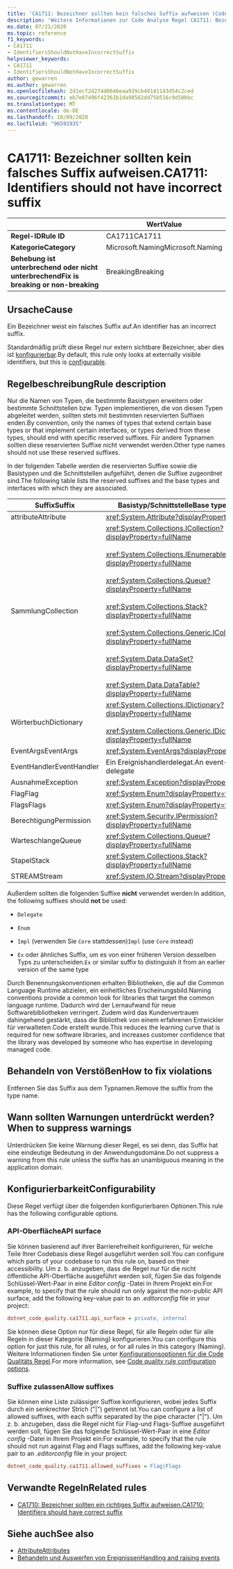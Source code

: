 ```yaml
---
title: 'CA1711: Bezeichner sollten kein falsches Suffix aufweisen (Code Analyse)'
description: 'Weitere Informationen zur Code Analyse Regel CA1711: Bezeichner sollten kein falsches Suffix aufweisen'
ms.date: 07/21/2020
ms.topic: reference
f1_keywords:
- CA1711
- IdentifiersShouldNotHaveIncorrectSuffix
helpviewer_keywords:
- CA1711
- IdentifiersShouldNotHaveIncorrectSuffix
author: gewarren
ms.author: gewarren
ms.openlocfilehash: 2d1ecf2d274d0646eaa939cb49141143d54c2ced
ms.sourcegitcommit: eb7e87496f42361b1da98562dd75b516c9d58bbc
ms.translationtype: MT
ms.contentlocale: de-DE
ms.lasthandoff: 10/09/2020
ms.locfileid: "96591935"
---
```

# <a name="ca1711-identifiers-should-not-have-incorrect-suffix"></a><span data-ttu-id="fdcf2-103">CA1711: Bezeichner sollten kein falsches Suffix aufweisen.</span><span class="sxs-lookup"><span data-stu-id="fdcf2-103">CA1711: Identifiers should not have incorrect suffix</span></span>

| | <span data-ttu-id="fdcf2-104">Wert</span><span class="sxs-lookup"><span data-stu-id="fdcf2-104">Value</span></span> |
|-|-|
| <span data-ttu-id="fdcf2-105">**Regel-ID**</span><span class="sxs-lookup"><span data-stu-id="fdcf2-105">**Rule ID**</span></span> |<span data-ttu-id="fdcf2-106">CA1711</span><span class="sxs-lookup"><span data-stu-id="fdcf2-106">CA1711</span></span>|
| <span data-ttu-id="fdcf2-107">**Kategorie**</span><span class="sxs-lookup"><span data-stu-id="fdcf2-107">**Category**</span></span> |<span data-ttu-id="fdcf2-108">Microsoft.Naming</span><span class="sxs-lookup"><span data-stu-id="fdcf2-108">Microsoft.Naming</span></span>|
| <span data-ttu-id="fdcf2-109">**Behebung ist unterbrechend oder nicht unterbrechend**</span><span class="sxs-lookup"><span data-stu-id="fdcf2-109">**Fix is breaking or non-breaking**</span></span> |<span data-ttu-id="fdcf2-110">Breaking</span><span class="sxs-lookup"><span data-stu-id="fdcf2-110">Breaking</span></span>|

## <a name="cause"></a><span data-ttu-id="fdcf2-111">Ursache</span><span class="sxs-lookup"><span data-stu-id="fdcf2-111">Cause</span></span>

<span data-ttu-id="fdcf2-112">Ein Bezeichner weist ein falsches Suffix auf.</span><span class="sxs-lookup"><span data-stu-id="fdcf2-112">An identifier has an incorrect suffix.</span></span>

<span data-ttu-id="fdcf2-113">Standardmäßig prüft diese Regel nur extern sichtbare Bezeichner, aber dies ist [konfigurierbar](#configurability).</span><span class="sxs-lookup"><span data-stu-id="fdcf2-113">By default, this rule only looks at externally visible identifiers, but this is [configurable](#configurability).</span></span>

## <a name="rule-description"></a><span data-ttu-id="fdcf2-114">Regelbeschreibung</span><span class="sxs-lookup"><span data-stu-id="fdcf2-114">Rule description</span></span>

<span data-ttu-id="fdcf2-115">Nur die Namen von Typen, die bestimmte Basistypen erweitern oder bestimmte Schnittstellen bzw. Typen implementieren, die von diesen Typen abgeleitet werden, sollten stets mit bestimmten reservierten Suffixen enden.</span><span class="sxs-lookup"><span data-stu-id="fdcf2-115">By convention, only the names of types that extend certain base types or that implement certain interfaces, or types derived from these types, should end with specific reserved suffixes.</span></span> <span data-ttu-id="fdcf2-116">Für andere Typnamen sollten diese reservierten Suffixe nicht verwendet werden.</span><span class="sxs-lookup"><span data-stu-id="fdcf2-116">Other type names should not use these reserved suffixes.</span></span>

<span data-ttu-id="fdcf2-117">In der folgenden Tabelle werden die reservierten Suffixe sowie die Basistypen und die Schnittstellen aufgeführt, denen die Suffixe zugeordnet sind.</span><span class="sxs-lookup"><span data-stu-id="fdcf2-117">The following table lists the reserved suffixes and the base types and interfaces with which they are associated.</span></span>

|<span data-ttu-id="fdcf2-118">Suffix</span><span class="sxs-lookup"><span data-stu-id="fdcf2-118">Suffix</span></span>|<span data-ttu-id="fdcf2-119">Basistyp/Schnittstelle</span><span class="sxs-lookup"><span data-stu-id="fdcf2-119">Base type/Interface</span></span>|
|------------|--------------------------|
|<span data-ttu-id="fdcf2-120">attribute</span><span class="sxs-lookup"><span data-stu-id="fdcf2-120">Attribute</span></span>|<xref:System.Attribute?displayProperty=fullName>|
|<span data-ttu-id="fdcf2-121">Sammlung</span><span class="sxs-lookup"><span data-stu-id="fdcf2-121">Collection</span></span>|<xref:System.Collections.ICollection?displayProperty=fullName><br/><br/><xref:System.Collections.IEnumerable?displayProperty=fullName><br/><br/><xref:System.Collections.Queue?displayProperty=fullName><br/><br/><xref:System.Collections.Stack?displayProperty=fullName><br/><br/><xref:System.Collections.Generic.ICollection%601?displayProperty=fullName><br/><br/><xref:System.Data.DataSet?displayProperty=fullName><br/><br/><xref:System.Data.DataTable?displayProperty=fullName>|
|<span data-ttu-id="fdcf2-122">Wörterbuch</span><span class="sxs-lookup"><span data-stu-id="fdcf2-122">Dictionary</span></span>|<xref:System.Collections.IDictionary?displayProperty=fullName><br/><br/><xref:System.Collections.Generic.IDictionary%602?displayProperty=fullName>|
|<span data-ttu-id="fdcf2-123">EventArgs</span><span class="sxs-lookup"><span data-stu-id="fdcf2-123">EventArgs</span></span>|<xref:System.EventArgs?displayProperty=fullName>|
|<span data-ttu-id="fdcf2-124">EventHandler</span><span class="sxs-lookup"><span data-stu-id="fdcf2-124">EventHandler</span></span>|<span data-ttu-id="fdcf2-125">Ein Ereignishandlerdelegat.</span><span class="sxs-lookup"><span data-stu-id="fdcf2-125">An event-handler delegate</span></span>|
|<span data-ttu-id="fdcf2-126">Ausnahme</span><span class="sxs-lookup"><span data-stu-id="fdcf2-126">Exception</span></span>|<xref:System.Exception?displayProperty=fullName>|
|<span data-ttu-id="fdcf2-127">Flag</span><span class="sxs-lookup"><span data-stu-id="fdcf2-127">Flag</span></span>|<xref:System.Enum?displayProperty=fullName>|
|<span data-ttu-id="fdcf2-128">Flags</span><span class="sxs-lookup"><span data-stu-id="fdcf2-128">Flags</span></span>|<xref:System.Enum?displayProperty=fullName>|
|<span data-ttu-id="fdcf2-129">Berechtigung</span><span class="sxs-lookup"><span data-stu-id="fdcf2-129">Permission</span></span>|<xref:System.Security.IPermission?displayProperty=fullName>|
|<span data-ttu-id="fdcf2-130">Warteschlange</span><span class="sxs-lookup"><span data-stu-id="fdcf2-130">Queue</span></span>|<xref:System.Collections.Queue?displayProperty=fullName>|
|<span data-ttu-id="fdcf2-131">Stapel</span><span class="sxs-lookup"><span data-stu-id="fdcf2-131">Stack</span></span>|<xref:System.Collections.Stack?displayProperty=fullName>|
|<span data-ttu-id="fdcf2-132">STREAM</span><span class="sxs-lookup"><span data-stu-id="fdcf2-132">Stream</span></span>|<xref:System.IO.Stream?displayProperty=fullName>|

<span data-ttu-id="fdcf2-133">Außerdem sollten die folgenden Suffixe **nicht** verwendet werden:</span><span class="sxs-lookup"><span data-stu-id="fdcf2-133">In addition, the following suffixes should **not** be used:</span></span>

- `Delegate`

- `Enum`

- <span data-ttu-id="fdcf2-134">`Impl` (verwenden Sie `Core` stattdessen)</span><span class="sxs-lookup"><span data-stu-id="fdcf2-134">`Impl` (use `Core` instead)</span></span>

- <span data-ttu-id="fdcf2-135">`Ex` oder ähnliches Suffix, um es von einer früheren Version desselben Typs zu unterscheiden.</span><span class="sxs-lookup"><span data-stu-id="fdcf2-135">`Ex` or similar suffix to distinguish it from an earlier version of the same type</span></span>

<span data-ttu-id="fdcf2-136">Durch Benennungskonventionen erhalten Bibliotheken, die auf die Common Language Runtime abzielen, ein einheitliches Erscheinungsbild.</span><span class="sxs-lookup"><span data-stu-id="fdcf2-136">Naming conventions provide a common look for libraries that target the common language runtime.</span></span> <span data-ttu-id="fdcf2-137">Dadurch wird der Lernaufwand für neue Softwarebibliotheken verringert. Zudem wird das Kundenvertrauen dahingehend gestärkt, dass die Bibliothek von einem erfahrenen Entwickler für verwalteten Code erstellt wurde.</span><span class="sxs-lookup"><span data-stu-id="fdcf2-137">This reduces the learning curve that is required for new software libraries, and increases customer confidence that the library was developed by someone who has expertise in developing managed code.</span></span>

## <a name="how-to-fix-violations"></a><span data-ttu-id="fdcf2-138">Behandeln von Verstößen</span><span class="sxs-lookup"><span data-stu-id="fdcf2-138">How to fix violations</span></span>

<span data-ttu-id="fdcf2-139">Entfernen Sie das Suffix aus dem Typnamen.</span><span class="sxs-lookup"><span data-stu-id="fdcf2-139">Remove the suffix from the type name.</span></span>

## <a name="when-to-suppress-warnings"></a><span data-ttu-id="fdcf2-140">Wann sollten Warnungen unterdrückt werden?</span><span class="sxs-lookup"><span data-stu-id="fdcf2-140">When to suppress warnings</span></span>

<span data-ttu-id="fdcf2-141">Unterdrücken Sie keine Warnung dieser Regel, es sei denn, das Suffix hat eine eindeutige Bedeutung in der Anwendungsdomäne.</span><span class="sxs-lookup"><span data-stu-id="fdcf2-141">Do not suppress a warning from this rule unless the suffix has an unambiguous meaning in the application domain.</span></span>

## <a name="configurability"></a><span data-ttu-id="fdcf2-142">Konfigurierbarkeit</span><span class="sxs-lookup"><span data-stu-id="fdcf2-142">Configurability</span></span>

<span data-ttu-id="fdcf2-143">Diese Regel verfügt über die folgenden konfigurierbaren Optionen.</span><span class="sxs-lookup"><span data-stu-id="fdcf2-143">This rule has the following configurable options.</span></span>

### <a name="api-surface"></a><span data-ttu-id="fdcf2-144">API-Oberfläche</span><span class="sxs-lookup"><span data-stu-id="fdcf2-144">API surface</span></span>

<span data-ttu-id="fdcf2-145">Sie können basierend auf ihrer Barrierefreiheit konfigurieren, für welche Teile Ihrer Codebasis diese Regel ausgeführt werden soll.</span><span class="sxs-lookup"><span data-stu-id="fdcf2-145">You can configure which parts of your codebase to run this rule on, based on their accessibility.</span></span> <span data-ttu-id="fdcf2-146">Um z. b. anzugeben, dass die Regel nur für die nicht öffentliche API-Oberfläche ausgeführt werden soll, fügen Sie das folgende Schlüssel-Wert-Paar in eine *Editor config* -Datei in Ihrem Projekt ein:</span><span class="sxs-lookup"><span data-stu-id="fdcf2-146">For example, to specify that the rule should run only against the non-public API surface, add the following key-value pair to an *.editorconfig* file in your project:</span></span>

```ini
dotnet_code_quality.ca1711.api_surface = private, internal
```

<span data-ttu-id="fdcf2-147">Sie können diese Option nur für diese Regel, für alle Regeln oder für alle Regeln in dieser Kategorie (Naming) konfigurieren.</span><span class="sxs-lookup"><span data-stu-id="fdcf2-147">You can configure this option for just this rule, for all rules, or for all rules in this category (Naming).</span></span> <span data-ttu-id="fdcf2-148">Weitere Informationen finden Sie unter [Konfigurationsoptionen für die Code Qualitäts Regel](../code-quality-rule-options.md).</span><span class="sxs-lookup"><span data-stu-id="fdcf2-148">For more information, see [Code quality rule configuration options](../code-quality-rule-options.md).</span></span>

### <a name="allow-suffixes"></a><span data-ttu-id="fdcf2-149">Suffixe zulassen</span><span class="sxs-lookup"><span data-stu-id="fdcf2-149">Allow suffixes</span></span>

<span data-ttu-id="fdcf2-150">Sie können eine Liste zulässiger Suffixe konfigurieren, wobei jedes Suffix durch ein senkrechter Strich ("|") getrennt ist.</span><span class="sxs-lookup"><span data-stu-id="fdcf2-150">You can configure a list of allowed suffixes, with each suffix separated by the pipe character ("|").</span></span> <span data-ttu-id="fdcf2-151">Um z. b. anzugeben, dass die Regel nicht für Flag-und Flags-Suffixe ausgeführt werden soll, fügen Sie das folgende Schlüssel-Wert-Paar in eine *Editor config* -Datei in Ihrem Projekt ein:</span><span class="sxs-lookup"><span data-stu-id="fdcf2-151">For example, to specify that the rule should not run against Flag and Flags suffixes, add the following key-value pair to an *.editorconfig* file in your project:</span></span>

```ini
dotnet_code_quality.ca1711.allowed_suffixes = Flag|Flags
```

## <a name="related-rules"></a><span data-ttu-id="fdcf2-152">Verwandte Regeln</span><span class="sxs-lookup"><span data-stu-id="fdcf2-152">Related rules</span></span>

- [<span data-ttu-id="fdcf2-153">CA1710: Bezeichner sollten ein richtiges Suffix aufweisen.</span><span class="sxs-lookup"><span data-stu-id="fdcf2-153">CA1710: Identifiers should have correct suffix</span></span>](ca1710.md)

## <a name="see-also"></a><span data-ttu-id="fdcf2-154">Siehe auch</span><span class="sxs-lookup"><span data-stu-id="fdcf2-154">See also</span></span>

- [<span data-ttu-id="fdcf2-155">Attribute</span><span class="sxs-lookup"><span data-stu-id="fdcf2-155">Attributes</span></span>](../../../standard/design-guidelines/attributes.md)
- [<span data-ttu-id="fdcf2-156">Behandeln und Auswerfen von Ereignissen</span><span class="sxs-lookup"><span data-stu-id="fdcf2-156">Handling and raising events</span></span>](../../../standard/events/index.md)
